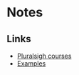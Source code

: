 # Notes


## Links
* [Pluralsigh courses](https://app.pluralsight.com/search/?q=kubernetes)
* [Examples](https://github.com/DanWahlin/DockerAndKubernetesCourseCode/tree/main/samples)
